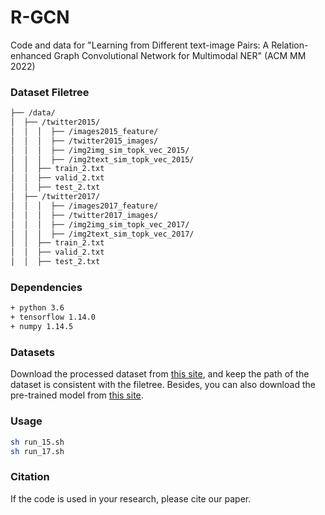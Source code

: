 # R-GCN
Code and data for "Learning from Different text-image Pairs: A Relation-enhanced Graph Convolutional Network for Multimodal NER" (ACM MM 2022)

### Dataset Filetree
```sh
├── /data/
│  ├── /twitter2015/
│  │  │  ├── /images2015_feature/
│  │  │  ├── /twitter2015_images/
│  │  │  ├── /img2img_sim_topk_vec_2015/
│  │  │  ├── /img2text_sim_topk_vec_2015/
│  │  ├── train_2.txt
│  │  ├── valid_2.txt
│  │  ├── test_2.txt
│  ├── /twitter2017/
│  │  │  ├── /images2017_feature/
│  │  │  ├── /twitter2017_images/
│  │  │  ├── /img2img_sim_topk_vec_2017/
│  │  │  ├── /img2text_sim_topk_vec_2017/
│  │  ├── train_2.txt
│  │  ├── valid_2.txt
│  │  ├── test_2.txt
```

### Dependencies
```bash
+ python 3.6
+ tensorflow 1.14.0
+ numpy 1.14.5
```

### Datasets

Download the processed dataset from [this site](https://pan.baidu.com/s/1QQHdX2R98F_k7OqtG3upbQ?pwd=0olr), and keep the path of the dataset is consistent with the filetree. Besides, you can also download the pre-trained model from [this site](https://pan.baidu.com/s/1QQHdX2R98F_k7OqtG3upbQ?pwd=0olr).


### Usage

```bash
sh run_15.sh
sh run_17.sh
```

### Citation

If the code is used in your research, please cite our paper.